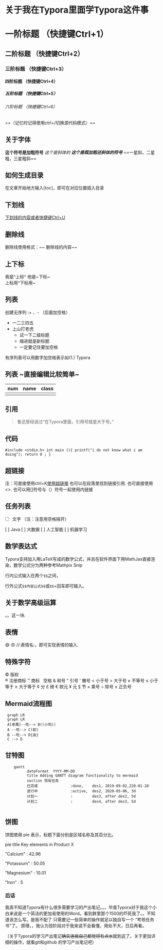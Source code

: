 
# 关于我在Typora里面学Typora这件事
# 一阶标题 （快捷键Ctrl+1）
## 二阶标题 （快捷键Ctrl+2）
### 三阶标题 （快捷键Ctrl+3）
#### 四阶标题 （快捷键Ctrl+4）
##### 五阶标题 （快捷键Ctrl+5）
###### 六阶标题 （快捷键Ctrl+6）

==（记忆时记得使用ctrl+/切换源代码模式）==
## 关于字体
**这个符号是加粗符号**
*这个是斜体的*
***这个是既加粗还斜体的符号***
==一星斜，二星粗，三星粗斜== 

## 如何生成目录

在文章开始地方输入[toc]，即可在对应位置插入目录

## 下划线

<u>下划线的内容或者快捷键Ctrl+U</u>

## 删除线
删除线使用格式：~~ 删除线的内容~~

## 上下标
我是^上标^ 他是~下标~	
上标用^下标用~
## 列表
创建无序列 :+ 、- （后面加空格）
+ 一二三四五
+ 上山打老虎
  + 试一下二级标题
  + 缩进就是新标题
  + 一定要记住要加空格
    

有序列表可以用数字加空格表示如(1.) Typora

## 列表    ~直接编辑比较简单~

| num  | name | class |
| ---- | ---- | ----- |
|      |      |       |
## 引用
>鲁迅曾经说过“在Typora里面，引用号就是大于号。”

##  代码
`#include <stdio.h>
 int main (){
 	printf("i do not know what i am doing");
 return 0 ;
 }`
 ## 超链接
注：可直接使用ctrl+K[使用超链接]()
也可以在段落里找到链接引用.
也可直接使用<>.
也可以用[]符号与（）符号一起使用内链接

## 任务列表
- [ ] 文字 （注：注意用空格隔开）

[ ] Java
[ ] 大数据
[ ] 人工智能
[ ] 机器学习

## 数学表达式
Typora支持加入用LaTeX写成的数学公式，并且在软件界面下用MathJax直接渲染，数学公式分为两种参考Mathpix Snip

行内公式输入在两个`$$`之间，

行外公式`$$内容公式$$`或`$$`+回车即可输入。

## 关于数学高级运算
。。这一块.

## 表情
:smile: :angry:		//:表情名:，即可实现表情的输入.


## 特殊字符
&copy;      版权      
&reg;       注册商标
&trade;     商标
&nbsp;      空格
&amp;       和号
&quot;      引号
&apos;      撇号
&lt;        小于号
&gt;        大于号
&ne;        不等号
&le;        小于等于
&ge;        大于等于
&cent;      分
&pound;     磅
&euro;      欧元
&yen;       元
&sect;      节
&times;     乘号
&divide;    除号
&plusmn;    正负号

## Mermaid流程图
   ``` mermaid
	graph LR
	graph LR
	A[老鹰]--吃--> B((小鸡))
	A --吃--> C(蛇)
	B --吃--> D{虫}
	C --> D
   ```

## 甘特图
```mermaid
	gantt
	      dateFormat  YYYY-MM-DD
	      title Adding GANTT diagram functionality to mermaid
	      section 现有任务
	      已完成               :done,    des1, 2019-09-02,220-01-20
	      进行中               :active,  des2, 2020-05-06, 3d
	      计划一               :         des3, after des2, 5d
	      计划二               :         des4, after des3, 5d
	      
```

## 饼图
饼图使用 pie 表示，标题下面分别是区域名称及其百分比。

pie
    title Key elements in Product X
    
   "Calcium" : 42.96
   
   "Potassium" : 50.05
   
   "Magnesium" : 10.01
   
   "Iron" :  5

### 后话
我真不知道Typora有什么很多需要学习的产出笔记。。。毕竟Typora对于我这个小白来说是一个简洁的更加易使用的Word。看到群里那个1500的吓死我了。。不知道该怎么写。是我不配了
  只需要记一些简单的操作就足以独自写一个 “考核任务书”了。
原理，，我认为现阶段对于我来说不会看懂，用处不大，日后再看。

（关于Typora的学习产出笔记~~确实连我自己都觉得有点水~~就到这了。关于更加详细的操作，就看git和github 的学习产出笔记吧）
